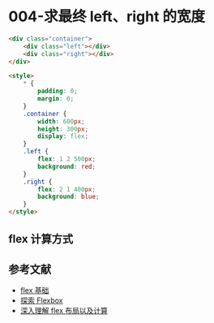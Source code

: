 # 004-求最终 left、right 的宽度

```html
<div class="container">
    <div class="left"></div>
    <div class="right"></div>
</div>

<style>
    * {
        padding: 0;
        margin: 0;
    }
    .container {
        width: 600px;
        height: 300px;
        display: flex;
    }
    .left {
        flex: 1 2 500px;
        background: red;
    }
    .right {
        flex: 2 1 400px;
        background: blue;
    }
</style>
```

## flex 计算方式

## 参考文献

- [flex 基础](https://www.w3cplus.com/css3/understanding-flexbox-everything-you-need-to-know.html)
- [探索 Flexbox](https://www.w3cplus.com/css3/flexbox-adventures.html)
- [深入理解 flex 布局以及计算](https://www.w3cplus.com/css3/flexbox-layout-and-calculation.html)